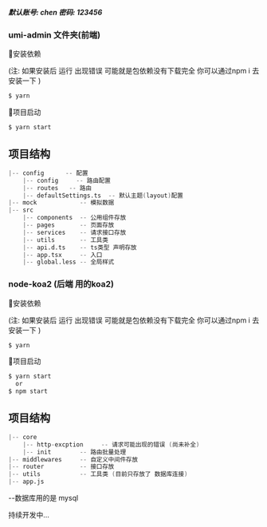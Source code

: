 ##### 默认账号: chen 密码: 123456



### umi-admin 文件夹(前端)

🎉安装依赖

(注: 如果安装后 运行 出现错误 可能就是包依赖没有下载完全 你可以通过npm i 去安装一下 )

```bash
$ yarn
```

🎉项目启动

```bash
$ yarn start
```

## 项目结构

```s
|-- config      -- 配置
    |-- config     -- 路由配置
    |-- routes   -- 路由
    |-- defaultSettings.ts  -- 默认主题(layout)配置
|-- mock            -- 模拟数据
|-- src
	|-- components  -- 公用组件存放
    |-- pages       -- 页面存放
    |-- services    -- 请求接口存放
    |-- utils       -- 工具类
   	|-- api.d.ts    -- ts类型 声明存放
    |-- app.tsx     -- 入口
    |-- global.less -- 全局样式
```

### 

### node-koa2 (后端 用的koa2)

🎉安装依赖

(注: 如果安装后 运行 出现错误 可能就是包依赖没有下载完全 你可以通过npm i 去安装一下 )

```bash
$ yarn
```

🎉项目启动

```bash
$ yarn start
  or
$ npm start
```

## 项目结构

```s
|-- core      
    |-- http-excption     -- 请求可能出现的错误 (尚未补全)
    |-- init   		-- 路由批量处理
|-- middlewares     -- 自定义中间件存放
|-- router     		-- 接口存放
|-- utils     		-- 工具类 (目前只存放了 数据库连接)
|-- app.js
```

--数据库用的是 mysql

持续开发中...